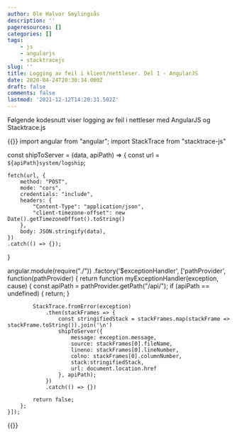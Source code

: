 ```yaml
---
author: Ole Halvor Smylingsås
description: ''
pageresources: []
categories: []
tags:
    - js
    - angularjs
    - stacktracejs
slug: ''
title: Logging av feil i klient/nettleser. Del 1 - AngularJS
date: 2020-04-24T20:30:34.000Z
draft: false
comments: false
lastmod: '2021-12-12T14:20:31.502Z'
---
```


Følgende kodesnutt viser logging av feil i nettleser med AngularJS og Stacktrace.js
<!--more-->

{{<highlight js>}}
import angular from "angular";
import StackTrace from "stacktrace-js"


const shipToServer = (data, apiPath) => {
    const url = `${apiPath}system/logship`;

    fetch(url, {
        method: "POST",
        mode: "cors",
        credentials: "include",
        headers: {
            "Content-Type": "application/json",
            "client-timezone-offset": new Date().getTimezoneOffset().toString()
        },
        body: JSON.stringify(data),
    })
    .catch(() => {});
}


angular.module(require("./"))
    .factory('$exceptionHandler', ['pathProvider', function(pathProvider) {
        return function myExceptionHandler(exception, cause) {
            const apiPath = pathProvider.getPath("/api/");
            if (apiPath == undefined) {
                return;
            }
            
            StackTrace.fromError(exception)
                .then(stackFrames => {
                    const stringifiedStack = stackFrames.map(stackFrame => stackFrame.toString()).join('\n')
                    shipToServer({ 
                        message: exception.message, 
                        source: stackFrames[0].fileName, 
                        lineno: stackFrames[0].lineNumber, 
                        colno: stackFrames[0].columnNumber, 
                        stack:stringifiedStack, 
                        url: document.location.href 
                    }, apiPath); 
                })
                .catch(() => {})

            return false;
        };
    }]);

{{</highlight>}}

